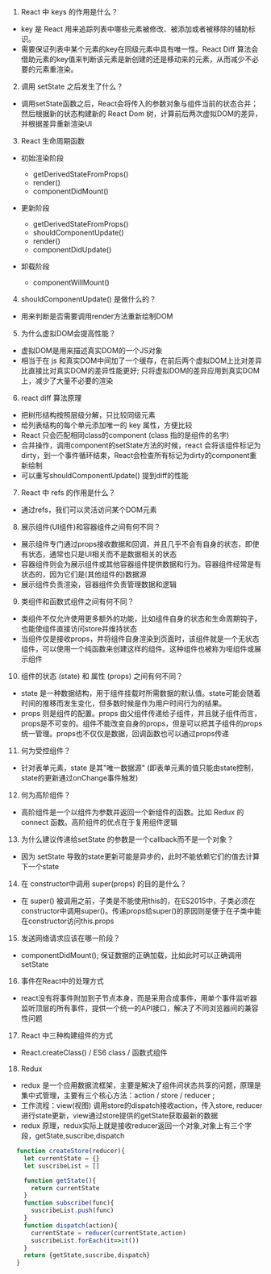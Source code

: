 1. React 中 keys 的作用是什么？
  * key 是 React 用来追踪列表中哪些元素被修改、被添加或者被移除的辅助标识。
  * 需要保证列表中某个元素的key在同级元素中具有唯一性。React Diff 算法会借助元素的key值来判断该元素是新创建的还是移动来的元素，从而减少不必要的元素重渲染。

2. 调用 setState 之后发生了什么？
  * 调用setState函数之后，React会将传入的参数对象与组件当前的状态合并；然后根据新的状态构建新的 React Dom 树，计算前后两次虚拟DOM的差异，并根据差异重新渲染UI

3. React 生命周期函数
  * 初始渲染阶段
    * getDerivedStateFromProps()
    * render()
    * componentDidMount()

  * 更新阶段
    * getDerivedStateFromProps()
    * shouldComponentUpdate()
    * render()
    * componentDidUpdate()

  * 卸载阶段
    * componentWillMount()

4. shouldComponentUpdate() 是做什么的？
  * 用来判断是否需要调用render方法重新绘制DOM

5. 为什么虚拟DOM会提高性能？
  * 虚拟DOM是用来描述真实DOM的一个JS对象
  * 相当于在 js 和真实DOM中间加了一个缓存，在前后两个虚拟DOM上比对差异比直接比对真实DOM的差异性能更好; 只将虚拟DOM的差异应用到真实DOM上，减少了大量不必要的渲染

6. react diff 算法原理
  * 把树形结构按照层级分解，只比较同级元素
  * 给列表结构的每个单元添加唯一的 key 属性，方便比较
  * React 只会匹配相同class的component (class 指的是组件的名字)
  * 合并操作，调用component的setState方法的时候，react 会将该组件标记为dirty，到一个事件循环结束，React会检查所有标记为dirty的component重新绘制
  * 可以重写shouldComponentUpdate() 提到diff的性能

7. React 中 refs 的作用是什么？
  * 通过refs，我们可以灵活访问某个DOM元素

8. 展示组件(UI组件)和容器组件之间有何不同？
  * 展示组件专门通过props接收数据和回调，并且几乎不会有自身的状态，即使有状态，通常也只是UI相关而不是数据相关的状态
  * 容器组件则会为展示组件或其他容器组件提供数据和行为。容器组件经常是有状态的，因为它们是(其他组件的)数据源
  * 展示组件负责渲染，容器组件负责管理数据和逻辑

9. 类组件和函数式组件之间有何不同？
  * 类组件不仅允许使用更多额外的功能，比如组件自身的状态和生命周期钩子，也能使组件直接访问store并维持状态
  * 当组件仅是接收props，并将组件自身渲染到页面时，该组件就是一个无状态组件，可以使用一个纯函数来创建这样的组件。这种组件也被称为哑组件或展示组件

10. 组件的状态 (state) 和 属性 (props) 之间有何不同？
  * state 是一种数据结构，用于组件挂载时所需数据的默认值。state可能会随着时间的推移而发生变化，但多数时候是作为用户时间行为的结果。
  * props 则是组件的配置。props 由父组件传递给子组件，并且就子组件而言，props是不可变的。组件不能改变自身的props，但是可以把其子组件的props统一管理。props也不仅仅是数据，回调函数也可以通过props传递

11. 何为受控组件？
  * 针对表单元素，state 是其"唯一数据源" (即表单元素的值只能由state控制，state的更新通过onChange事件触发)

12. 何为高阶组件？
  * 高阶组件是一个以组件为参数并返回一个新组件的函数。比如 Redux 的 connect 函数。高阶组件的优点在于复用组件逻辑

13. 为什么建议传递给setState 的参数是一个callback而不是一个对象？
  * 因为 setState 导致的state更新可能是异步的，此时不能依赖它们的值去计算下一个state

14. 在 constructor中调用 super(props) 的目的是什么？
  * 在 super() 被调用之前，子类是不能使用this的，在ES2015中，子类必须在constructor中调用super()。传递props给super()的原因则是便于在子类中能在constructor访问this.props

15. 发送网络请求应该在哪一阶段？
  * componentDidMount(); 保证数据的正确加载，比如此时可以正确调用setState

16. 事件在React中的处理方式
  * react没有将事件附加到子节点本身，而是采用合成事件，用单个事件监听器监听顶层的所有事件，提供一个统一的API接口，解决了不同浏览器间的兼容性问题

17. React 中三种构建组件的方式
  * React.createClass() / ES6 class / 函数式组件

18. Redux 
  * redux 是一个应用数据流框架，主要是解决了组件间状态共享的问题，原理是集中式管理，主要有三个核心方法：action / store / reducer ; 
  * 工作流程：view(视图) 调用store的dispatch接收action，传入store, reducer进行state更新，view通过store提供的getState获取最新的数据
  * redux 原理，redux实际上就是接收reducer返回一个对象,对象上有三个字段，getState,suscribe,dispatch
  ```js
    function createStore(reducer){
      let currentState = {}
      let suscribeList = []

      function getState(){
        return currentState
      }
      function subscribe(func){
        suscribeList.push(func)
      }
      function dispatch(action){
        currentState = reducer(currentState,action)
        suscribeList.forEach(it=>it())
      }
      return {getState,suscribe,dispatch}
    }
  ```